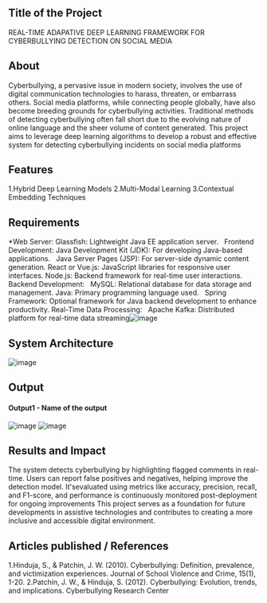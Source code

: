 ## Title of the Project
REAL-TIME ADAPATIVE DEEP LEARNING FRAMEWORK FOR CYBERBULLYING DETECTION ON SOCIAL MEDIA

## About
<!--Detailed Description about the project-->
Cyberbullying, a pervasive issue in modern society, involves the use of digital communication technologies to harass, threaten, or embarrass others.
Social media platforms, while connecting people globally, have also become breeding grounds for cyberbullying activities.
Traditional methods of detecting cyberbullying often fall short due to the evolving nature of online language and the sheer volume of content generated.
This project aims to leverage deep learning algorithms to develop a robust and effective system for detecting cyberbullying incidents on social media platforms

## Features
<!--List the features of the project as shown below-->
1.Hybrid Deep Learning Models 
2.Multi-Modal Learning
3.Contextual Embedding Techniques



## Requirements
<!--List the requirements of the project as shown below-->
*Web Server:
Glassfish: Lightweight Java EE application server.
 
Frontend Development:
Java Development Kit (JDK): For developing Java-based applications.
 
Java Server Pages (JSP): For server-side dynamic content generation.
React or Vue.js: JavaScript libraries for responsive user interfaces.
Node.js: Backend framework for real-time user interactions.
Backend Development:
 
MySQL: Relational database for data storage and management.
Java: Primary programming language used.
 
Spring Framework: Optional framework for Java backend development to enhance productivity.
Real-Time Data Processing:
 
Apache Kafka: Distributed platform for real-time data streaming![image](https://github.com/user-attachments/assets/64b2e9e1-61a0-423a-8601-4c8fc057bd5f)


## System Architecture
<!--Embed the system architecture diagram as shown below-->
![image](https://github.com/user-attachments/assets/c7d637a1-b755-4b3a-bbeb-f3cc120d93b5)



## Output

<!--Embed the Output picture at respective places as shown below as shown below-->
#### Output1 - Name of the output

![image](https://github.com/user-attachments/assets/864436bf-4dd3-4e60-a6af-f15eefcf62af)
![image](https://github.com/user-attachments/assets/44e4d8f5-14c3-4d40-a222-3857bc11c241)





## Results and Impact
<!--Give the results and impact as shown below-->
The system detects cyberbullying by highlighting flagged comments in real-time. Users can report false positives and negatives, helping improve the detection model. It'sevaluated using metrics like accuracy, precision, recall, and F1-score, and performance is continuously monitored post-deployment for ongoing improvements
This project serves as a foundation for future developments in assistive technologies and contributes to creating a more inclusive and accessible digital environment.

## Articles published / References
1.Hinduja, S., & Patchin, J. W. (2010). Cyberbullying: Definition, prevalence, and victimization experiences.
Journal of School Violence and Crime, 15(1), 1-20.
2.Patchin, J. W., & Hinduja, S. (2012). Cyberbullying: Evolution, trends, and implications. Cyberbullying Research Center





